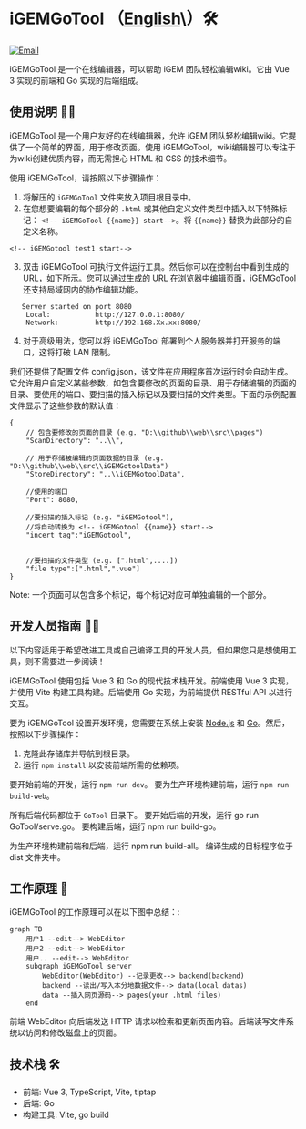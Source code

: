 # iGEMGoTool （[English](https://github.com/950288/iGEMGoTool/blob/main/README.md)\）🛠️

[![Email](https://img.shields.io/static/v1?label=Email&message=950288s@gmail.com&color=blue)](mailto:950288s@gmail.com)

iGEMGoTool 是一个在线编辑器，可以帮助 iGEM 团队轻松编辑wiki。它由 Vue 3 实现的前端和 Go 实现的后端组成。

## 使用说明  🧑‍💼

iGEMGoTool 是一个用户友好的在线编辑器，允许 iGEM 团队轻松编辑wiki。它提供了一个简单的界面，用于修改页面。使用 iGEMGoTool，wiki编辑器可以专注于为wiki创建优质内容，而无需担心 HTML 和 CSS 的技术细节。

使用 iGEMGoTool，请按照以下步骤操作：

1. 将解压的 `iGEMGoTool` 文件夹放入项目根目录中。
2. 在您想要编辑的每个部分的 `.html` 或其他自定义文件类型中插入以下特殊标记： `<!-- iGEMGoTool {{name}} start-->`。将 `{{name}}` 替换为此部分的自定义名称。
``` Example
<!-- iGEMGotool test1 start-->
```

3. 双击 iGEMGoTool 可执行文件运行工具。然后你可以在控制台中看到生成的 URL，如下所示。您可以通过生成的 URL 在浏览器中编辑页面，iGEMGoTool 还支持局域网内的协作编辑功能。
```
   Server started on port 8080
    Local:           http://127.0.0.1:8080/
    Network:         http://192.168.Xx.xx:8080/
```
    
4. 对于高级用法，您可以将 iGEMGoTool 部署到个人服务器并打开服务的端口，这将打破 LAN 限制。

我们还提供了配置文件 config.json，该文件在应用程序首次运行时会自动生成。它允许用户自定义某些参数，如包含要修改的页面的目录、用于存储编辑的页面的目录、要使用的端口、要扫描的插入标记以及要扫描的文件类型。下面的示例配置文件显示了这些参数的默认值：
```
{
	// 包含要修改的页面的目录 (e.g. "D:\\github\\web\\src\\pages")
	"ScanDirectory": "..\\",

	// 用于存储被编辑的页面数据的目录 (e.g. "D:\\github\\web\\src\\iGEMGotoolData")
	"StoreDirectory": "..\\iGEMGotoolData",

	//使用的端口
	"Port": 8080,

	//要扫描的插入标记 (e.g. "iGEMGotool"),
	//将自动转换为 <!-- iGEMGotool {{name}} start-->
	"incert tag":"iGEMGotool",

	
	//要扫描的文件类型 (e.g. [".html",....])
	"file type":[".html",".vue"]
}
```

Note: 一个页面可以包含多个标记，每个标记对应可单独编辑的一个部分。

## 开发人员指南 🧑‍💻

以下内容适用于希望改进工具或自己编译工具的开发人员，但如果您只是想使用工具，则不需要进一步阅读！

iGEMGoTool 使用包括 Vue 3 和 Go 的现代技术栈开发。前端使用 Vue 3 实现，并使用 Vite 构建工具构建。后端使用 Go 实现，为前端提供 RESTful API 以进行交互。

要为 iGEMGoTool 设置开发环境，您需要在系统上安装 [Node.js](https://nodejs.org/) 和 [Go](https://golang.org/)。然后，按照以下步骤操作：

1. 克隆此存储库并导航到根目录。
2. 运行 `npm install` 以安装前端所需的依赖项。

要开始前端的开发，运行 `npm run dev`。
要为生产环境构建前端，运行 `npm run build-web`。

所有后端代码都位于 `GoTool` 目录下。
要开始后端的开发，运行 go run GoTool/serve.go。
要构建后端，运行 npm run build-go。

为生产环境构建前端和后端，运行 npm run build-all。
编译生成的目标程序位于 dist 文件夹中。


## 工作原理 📝

iGEMGoTool 的工作原理可以在以下图中总结：:

```mermaid
graph TB
    用户1 --edit--> WebEditor
    用户2 --edit--> WebEditor
    用户.. --edit--> WebEditor
    subgraph iGEMGoTool server
        WebEditor(WebEditor) --记录更改--> backend(backend)
        backend --读出/写入本分地数据文件--> data(local datas)
        data --插入网页源码--> pages(your .html files)
    end
```

前端 WebEditor 向后端发送 HTTP 请求以检索和更新页面内容。后端读写文件系统以访问和修改磁盘上的页面。

## 技术栈 🛠️

- 前端: Vue 3, TypeScript, Vite, tiptap
- 后端: Go 
- 构建工具: Vite, go build
